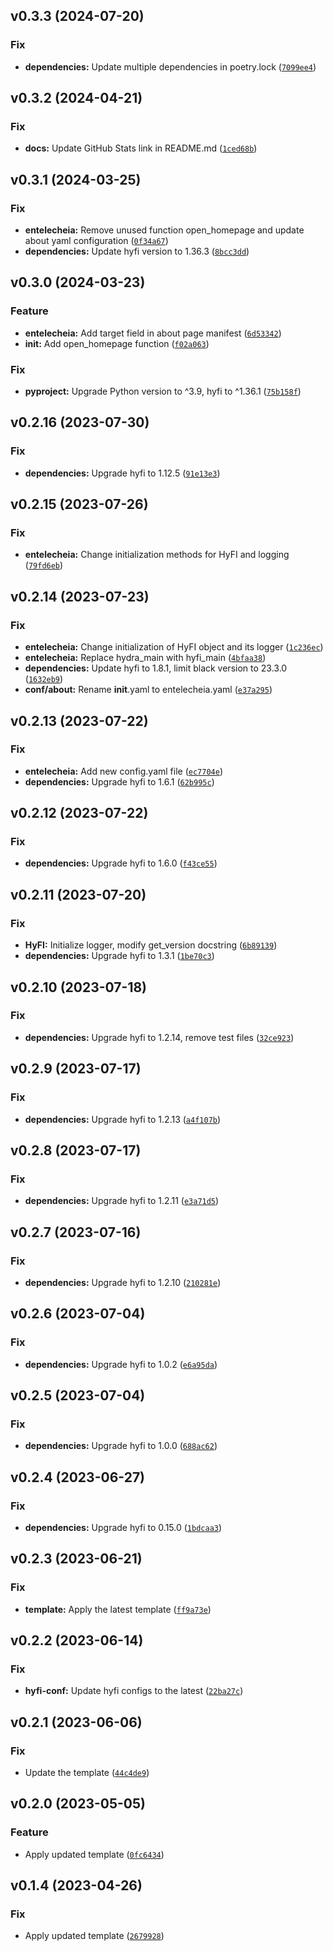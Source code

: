 <!--next-version-placeholder-->

## v0.3.3 (2024-07-20)

### Fix

* **dependencies:** Update multiple dependencies in poetry.lock ([`7099ee4`](https://github.com/entelecheia/entelecheia/commit/7099ee480790bb9238029fa5d4c5e15ec2f9f96e))

## v0.3.2 (2024-04-21)

### Fix

* **docs:** Update GitHub Stats link in README.md ([`1ced68b`](https://github.com/entelecheia/entelecheia/commit/1ced68b2a47c9cc8cb0c3653d114d1e1e2f5fba8))

## v0.3.1 (2024-03-25)

### Fix

* **entelecheia:** Remove unused function open_homepage and update about yaml configuration ([`0f34a67`](https://github.com/entelecheia/entelecheia/commit/0f34a6701c1e60896da953c30474883597c9c840))
* **dependencies:** Update hyfi version to 1.36.3 ([`8bcc3dd`](https://github.com/entelecheia/entelecheia/commit/8bcc3dd782bd619a7fd106dad5c7a29cdf82b8b7))

## v0.3.0 (2024-03-23)

### Feature

* **entelecheia:** Add target field in about page manifest ([`6d53342`](https://github.com/entelecheia/entelecheia/commit/6d533425bfe2e8cae91571881ccc35f04be92e61))
* **init:** Add open_homepage function ([`f02a063`](https://github.com/entelecheia/entelecheia/commit/f02a06358f56cee7503f313b1901c6cd46f0f72e))

### Fix

* **pyproject:** Upgrade Python version to ^3.9, hyfi to ^1.36.1 ([`75b158f`](https://github.com/entelecheia/entelecheia/commit/75b158f0ddfb9d0bcfa9c6c16021ac55bdb89a72))

## v0.2.16 (2023-07-30)
### Fix
* **dependencies:** Upgrade hyfi to 1.12.5 ([`91e13e3`](https://github.com/entelecheia/entelecheia/commit/91e13e3ff6537e61cc4c5985d67603e4cf87f23e))

## v0.2.15 (2023-07-26)
### Fix
* **entelecheia:** Change initialization methods for HyFI and logging ([`79fd6eb`](https://github.com/entelecheia/entelecheia/commit/79fd6eb8df7117a4f9e0abf31a0c2c718c2f6012))

## v0.2.14 (2023-07-23)
### Fix
* **entelecheia:** Change initialization of HyFI object and its logger ([`1c236ec`](https://github.com/entelecheia/entelecheia/commit/1c236eca021b13649554ff9065cc75935e5088b1))
* **entelecheia:** Replace hydra_main with hyfi_main ([`4bfaa38`](https://github.com/entelecheia/entelecheia/commit/4bfaa380e974ffcc03c4f00fcef49f88a594497b))
* **dependencies:** Update hyfi to 1.8.1, limit black version to 23.3.0 ([`1632eb9`](https://github.com/entelecheia/entelecheia/commit/1632eb975f1f31e54ca435a1b8214acedde27711))
* **conf/about:** Rename __init__.yaml to entelecheia.yaml ([`e37a295`](https://github.com/entelecheia/entelecheia/commit/e37a29565ca8b105d82c8a485f716f7e6fc6de66))

## v0.2.13 (2023-07-22)
### Fix
* **entelecheia:** Add new config.yaml file ([`ec7704e`](https://github.com/entelecheia/entelecheia/commit/ec7704e067c3114394a390710840c9b599a55409))
* **dependencies:** Upgrade hyfi to 1.6.1 ([`62b995c`](https://github.com/entelecheia/entelecheia/commit/62b995c784e50daa6112ab40bdeaeea4162b85ce))

## v0.2.12 (2023-07-22)
### Fix
* **dependencies:** Upgrade hyfi to 1.6.0 ([`f43ce55`](https://github.com/entelecheia/entelecheia/commit/f43ce55c04468ce6ae20f1c6eb28988f9bb4f8ca))

## v0.2.11 (2023-07-20)
### Fix
* **HyFI:** Initialize logger, modify get_version docstring ([`6b89139`](https://github.com/entelecheia/entelecheia/commit/6b8913993e5ad96f94912f131b7352b3dad11c00))
* **dependencies:** Upgrade hyfi to 1.3.1 ([`1be70c3`](https://github.com/entelecheia/entelecheia/commit/1be70c39c0f86f3303c8a40bf3204fafd9aca542))

## v0.2.10 (2023-07-18)
### Fix
* **dependencies:** Upgrade hyfi to 1.2.14, remove test files ([`32ce923`](https://github.com/entelecheia/entelecheia/commit/32ce9234b034a35fd65ac03f584c3640ca334071))

## v0.2.9 (2023-07-17)
### Fix
* **dependencies:** Upgrade hyfi to 1.2.13 ([`a4f107b`](https://github.com/entelecheia/entelecheia/commit/a4f107bae69b0e83626ddc885bd0ecbd73080c6c))

## v0.2.8 (2023-07-17)
### Fix
* **dependencies:** Upgrade hyfi to 1.2.11 ([`e3a71d5`](https://github.com/entelecheia/entelecheia/commit/e3a71d532fe8f952db851030282e573e5bb9cfd6))

## v0.2.7 (2023-07-16)
### Fix
* **dependencies:** Upgrade hyfi to 1.2.10 ([`210281e`](https://github.com/entelecheia/entelecheia/commit/210281e7a789b5f6843e8ff888ac77e1857aeed1))

## v0.2.6 (2023-07-04)
### Fix
* **dependencies:** Upgrade hyfi to 1.0.2 ([`e6a95da`](https://github.com/entelecheia/entelecheia/commit/e6a95da6a9826302e8045e30f57cf67ee330482b))

## v0.2.5 (2023-07-04)
### Fix
* **dependencies:** Upgrade hyfi to 1.0.0 ([`688ac62`](https://github.com/entelecheia/entelecheia/commit/688ac6268a09da40eb073a7b53435af490635e18))

## v0.2.4 (2023-06-27)
### Fix
* **dependencies:** Upgrade hyfi to 0.15.0 ([`1bdcaa3`](https://github.com/entelecheia/entelecheia/commit/1bdcaa3d182ea69c8653aa55f5739f8a0524dcf5))

## v0.2.3 (2023-06-21)
### Fix
* **template:** Apply the latest template ([`ff9a73e`](https://github.com/entelecheia/entelecheia/commit/ff9a73e932ce704ad91f2fe8a7e488e5d57092cd))

## v0.2.2 (2023-06-14)
### Fix
* **hyfi-conf:** Update hyfi configs to the latest ([`22ba27c`](https://github.com/entelecheia/entelecheia/commit/22ba27c223a4040d8186ceefffcb0048f1bc3c7e))

## v0.2.1 (2023-06-06)
### Fix
* Update the template ([`44c4de9`](https://github.com/entelecheia/entelecheia/commit/44c4de946ed16210b6b55da1d3450dc2dba2842a))

## v0.2.0 (2023-05-05)
### Feature
* Apply updated template ([`0fc6434`](https://github.com/entelecheia/entelecheia/commit/0fc6434aa5d3ca49ecb888e614070e8abb9f3501))

## v0.1.4 (2023-04-26)
### Fix
* Apply updated template ([`2679928`](https://github.com/entelecheia/entelecheia/commit/2679928d0a8702546fd491b94e16bca3f8fea363))
